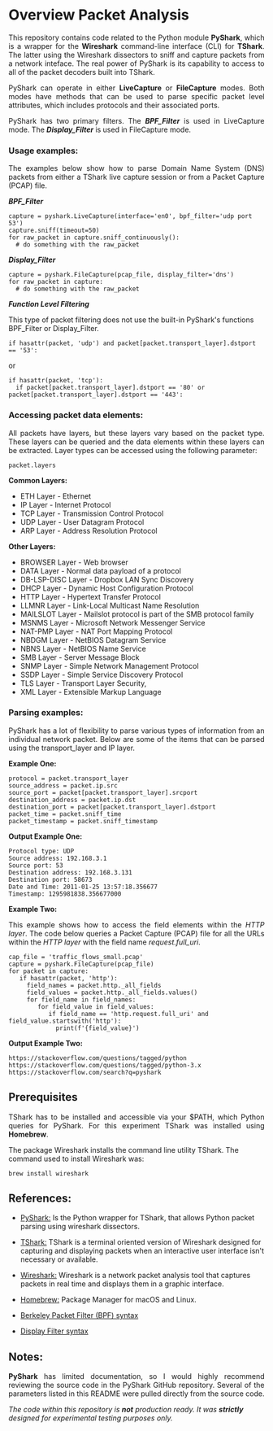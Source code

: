 # Overview Packet Analysis

<p align="justify">
This repository contains code related to the Python module <b>PyShark</b>, which is a wrapper for the <b>Wireshark</b> command-line interface (CLI) for <b>TShark</b>. The latter using the Wireshark dissectors to sniff and capture packets from a network inteface. The real power of PyShark is its capability to access to all of the packet decoders built into TShark.
</p>

<p align="justify">
PyShark can operate in either <b>LiveCapture</b> or <b>FileCapture</b> modes. Both modes have methods that can be used to parse specific packet level attributes, which includes protocols and their associated ports. 
</p>

<p align="justify">
PyShark has two primary filters. The <i><b>BPF_Filter</b></i> is used in LiveCapture mode. The <i><b>Display_Filter</b></i> is used in FileCapture mode.
</p>

### Usage examples:
<p align="justify">
The examples below show how to parse Domain Name System (DNS) packets from either a TShark live capture session or from a Packet Capture (PCAP) file.

<i><b>BPF_Filter</b></i>

    capture = pyshark.LiveCapture(interface='en0', bpf_filter='udp port 53')
    capture.sniff(timeout=50)
    for raw_packet in capture.sniff_continuously():
      # do something with the raw_packet


<i><b>Display_Filter</b></i>
  
    capture = pyshark.FileCapture(pcap_file, display_filter='dns')
    for raw_packet in capture:
      # do something with the raw_packet

<i><b>Function Level Filtering</b></i>

This type of packet filtering does not use the built-in PyShark's functions BPF_Filter or Display_Filter.<br>

    if hasattr(packet, 'udp') and packet[packet.transport_layer].dstport == '53':

or

    if hasattr(packet, 'tcp'):
      if packet[packet.transport_layer].dstport == '80' or packet[packet.transport_layer].dstport == '443':
</p>

### Accessing packet data elements:
<p align="justify">
All packets have layers, but these layers vary based on the packet type. These layers can be queried and the data elements within these layers can be extracted. Layer types can be accessed using the following parameter:
<br>

    packet.layers

<b>Common Layers:</b>
<br>
* ETH Layer - Ethernet
* IP Layer - Internet Protocol
* TCP Layer - Transmission Control Protocol
* UDP Layer - User Datagram Protocol
* ARP Layer - Address Resolution Protocol

<b>Other Layers:</b>
<br>
* BROWSER Layer - Web browser
* DATA Layer - Normal data payload of a protocol
* DB-LSP-DISC Layer - Dropbox LAN Sync Discovery
* DHCP Layer - Dynamic Host Configuration Protocol
* HTTP Layer - Hypertext Transfer Protocol
* LLMNR Layer - Link-Local Multicast Name Resolution
* MAILSLOT Layer - Mailslot protocol is part of the SMB protocol family
* MSNMS Layer - Microsoft Network Messenger Service
* NAT-PMP Layer - NAT Port Mapping Protocol
* NBDGM Layer - NetBIOS Datagram Service
* NBNS Layer - NetBIOS Name Service
* SMB Layer - Server Message Block
* SNMP Layer - Simple Network Management Protocol 
* SSDP Layer - Simple Service Discovery Protocol 
* TLS Layer - Transport Layer Security,
* XML Layer - Extensible Markup Language
</p>

### Parsing examples:
<p align="justify">
PyShark has a lot of flexibility to parse various types of information from an individual network packet. Below are some of the items that can be parsed using the transport_layer and IP layer.


<b>Example One:</b>

    protocol = packet.transport_layer
    source_address = packet.ip.src
    source_port = packet[packet.transport_layer].srcport
    destination_address = packet.ip.dst
    destination_port = packet[packet.transport_layer].dstport 
    packet_time = packet.sniff_time
    packet_timestamp = packet.sniff_timestamp

<b>Output Example One:</b>


    Protocol type: UDP
    Source address: 192.168.3.1
    Source port: 53
    Destination address: 192.168.3.131
    Destination port: 58673
    Date and Time: 2011-01-25 13:57:18.356677
    Timestamp: 1295981838.356677000

</p>

<b>Example Two:</b>

<p align="justify">
This example shows how to access the field elements within the <i>HTTP layer</i>. The code below queries a Packet Capture (PCAP) file for all the URLs within the <i>HTTP layer</i> with the field name <i>request.full_uri</i>.
</p>

    cap_file = 'traffic_flows_small.pcap'
    capture = pyshark.FileCapture(pcap_file)
    for packet in capture:
       if hasattr(packet, 'http'):
         field_names = packet.http._all_fields
         field_values = packet.http._all_fields.values()
         for field_name in field_names:
            for field_value in field_values:
               if field_name == 'http.request.full_uri' and field_value.startswith('http'):
                 print(f'{field_value}')

<b>Output Example Two:</b>
<br>

`https://stackoverflow.com/questions/tagged/python`<br>
`https://stackoverflow.com/questions/tagged/python-3.x`<br>
`https://stackoverflow.com/search?q=pyshark`<br>
</p>

## Prerequisites
<p align="justify">
TShark has to be installed and accessible via your $PATH, which Python queries for PyShark. For this experiment TShark was installed using <b>Homebrew</b>.<br>

The package Wireshark installs the command line utility TShark. The command used to install Wireshark was:<br>

    brew install wireshark
</p>

## References:

* [PyShark:](https://kiminewt.github.io/pyshark) Is the Python wrapper for TShark, that allows Python packet parsing using wireshark dissectors.

* [TShark:](https://www.wireshark.org/docs/man-pages/tshark.html) TShark is a terminal oriented version of Wireshark designed for capturing and displaying packets when an interactive user interface isn't necessary or available.

* [Wireshark:](https://www.wireshark.org) Wireshark is a network packet analysis tool that captures packets in real time and displays them in a graphic interface.

* [Homebrew:](https://brew.sh) Package Manager for macOS and Linux.

* [Berkeley Packet Filter (BPF) syntax](https://biot.com/capstats/bpf.html)

* [Display Filter syntax](https://wiki.wireshark.org/DisplayFilters)

## Notes:
<p align="justify">
<b>PyShark</b> has limited documentation, so I would highly recommend reviewing the source code in the PyShark GitHub repository. Several of the parameters listed in this README were pulled directly from the source code.
</p>

_The code within this repository is **not** production ready. It was **strictly** designed for experimental testing purposes only._
